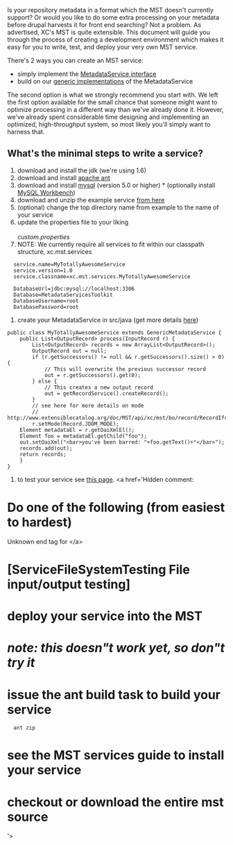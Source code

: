 Is your repository metadata in a format which the MST doesn't currently support?  Or would you like to do some extra processing on your metadata before drupal harvests it for front end searching?  Not a problem.  As advertised, XC's MST is quite extensible.  This document will guide you through the process of creating a development environment which makes it easy for you to write, test, and deploy your very own MST service.

There's 2 ways you can create an MST service:
  * simply implement the [MetadataService interface](http://code.google.com/p/xcmetadataservicestoolkit/source/browse/trunk/mst-common/src/java/xc/mst/services/MetadataService.java)
  * build on our [generic implementations](http://code.google.com/p/xcmetadataservicestoolkit/source/browse/trunk/mst-service/impl/src/java/xc/mst/services/impl/service/GenericMetadataService.java) of the MetadataService

The second option is what we strongly recommend you start with.  We left the first option available for the small chance that someone might want to optimize processing in a different way than we've already done it.  However, we've already spent considerable time designing and implementing an optimized, high-throughput system, so most likely you'll simply want to harness that.

## What's the minimal steps to write a service? ##
  1. download and install the jdk (we're using 1.6)
  1. download and install [apache ant](http://ant.apache.org/)
  1. download and install [mysql](http://www.mysql.com/downloads/mysql/) (version 5.0 or higher)
    * (optionally install [MySQL Workbench](http://www.mysql.com/downloads/workbench/))
  1. download and unzip the example service [from here](http://xcmetadataservicestoolkit.googlecode.com/files/example-1.4.0-dev-env.zip)
  1. (optional) change the top directory name from example to the name of your service
  1. update the properties file to your liking<br /><br />_custom.properties_
  1. NOTE:  We currently require all services to fit within our classpath structure, xc.mst.services
```
  service.name=MyTotallyAwesomeService
  service.version=1.0
  service.classname=xc.mst.services.MyTotallyAwesomeService
  
  DatabaseUrl=jdbc:mysql://localhost:3306
  Database=MetadataServicesToolkit
  DatabaseUsername=root
  DatabasePassword=root
```



  1. create your MetadataService in src/java (get more details [here](http://www.extensiblecatalog.org/doc/MST/api/xc/mst/services/impl/GenericMetadataService.html#process%28xc.mst.bo.record.InputRecord%29))
```
public class MyTotallyAwesomeService extends GenericMetadataService {
    public List<OutputRecord> process(InputRecord r) {
        List<OutputRecord> records = new ArrayList<OutputRecord>();
        OutputRecord out = null;
        if (r.getSuccessors() != null && r.getSuccessors().size() > 0) {
            // This will overwrite the previous successor record
            out = r.getSuccessors().get(0);
        } else {
            // This creates a new output record
            out = getRecordService().createRecord();
        }
        // see here for more details on mode
        // http://www.extensiblecatalog.org/doc/MST/api/xc/mst/bo/record/RecordIfc.html#setMode%28java.lang.String%29
        r.setMode(Record.JDOM_MODE);
	Element metadataEl = r.getOaiXmlEl();
	Element foo = metadataEl.getChild("foo");
	out.setOaiXml("<bar>you've been barred: "+foo.getText()+"</bar>");
	records.add(out);
	return records;
    }
}
```
  1. to test your service see [this page](ServiceFileSystemTesting.md).
<a href='Hidden comment: 
# <a name="options_to_install">Do one of the following (from easiest to hardest)

Unknown end tag for &lt;/a&gt;


# [ServiceFileSystemTesting File input/output testing]
# deploy your service into the MST
# *note: this doesn"t work yet, so don"t try it*
# issue the ant build task to build your service
```
  ant zip
```
# see the MST services guide to install your service
# checkout or download the entire mst source
'></a>